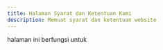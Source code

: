 ```yaml
---
title: Halaman Syarat dan Ketentuan Kami
description: Memuat syarat dan ketentuan website
---
```


halaman ini berfungsi untuk 
